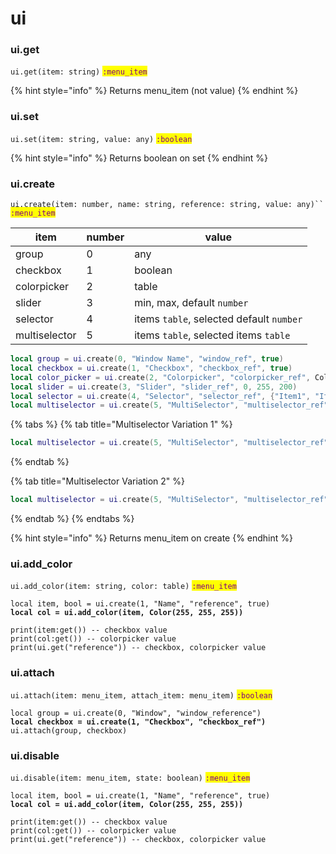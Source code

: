 # ui

### ui.get

`ui.get(item: string)` <mark style="color:purple;">`:menu_item`</mark>

{% hint style="info" %}
Returns menu\_item (not value)
{% endhint %}

### ui.set

`ui.set(item: string, value: any)` <mark style="color:purple;">`:boolean`</mark>

{% hint style="info" %}
Returns boolean on set
{% endhint %}

### ui.create

`ui.create(item: number, name: string, reference: string, value: any)`` `<mark style="color:purple;">`:menu_item`</mark>

<table data-view="cards"><thead><tr><th>item</th><th data-type="number">number</th><th>value</th></tr></thead><tbody><tr><td>group</td><td>0</td><td>any</td></tr><tr><td>checkbox</td><td>1</td><td>boolean</td></tr><tr><td>colorpicker</td><td>2</td><td>table</td></tr><tr><td>slider</td><td>3</td><td>min, max, default <code>number</code></td></tr><tr><td>selector</td><td>4</td><td>items <code>table</code>, selected default <code>number</code></td></tr><tr><td>multiselector</td><td>5</td><td>items <code>table</code>, selected items <code>table</code></td></tr></tbody></table>

```lua
local group = ui.create(0, "Window Name", "window_ref", true)
local checkbox = ui.create(1, "Checkbox", "checkbox_ref", true)
local color_picker = ui.create(2, "Colorpicker", "colorpicker_ref", Color(255, 255, 255))
local slider = ui.create(3, "Slider", "slider_ref", 0, 255, 200)
local selector = ui.create(4, "Selector", "selector_ref", {"Item1", "Item2"}, 2)
local multiselector = ui.create(5, "MultiSelector", "multiselector_ref", {"Item1", "Item2"}, {false, true})
```

{% tabs %}
{% tab title="Multiselector Variation 1" %}
```lua
local multiselector = ui.create(5, "MultiSelector", "multiselector_ref", {"Item1", "Item2"}, {true, false})
```
{% endtab %}

{% tab title="Multiselector Variation 2" %}
```lua
local multiselector = ui.create(5, "MultiSelector", "multiselector_ref", {"Item1", "Item2"}, {nil, "Item2"})
```
{% endtab %}
{% endtabs %}

{% hint style="info" %}
Returns menu\_item on create
{% endhint %}

### ui.add\_color

`ui.add_color(item: string, color: table)` <mark style="color:purple;">`:menu_item`</mark>

<pre class="language-lua"><code class="lang-lua">local item, bool = ui.create(1, "Name", "reference", true)
<strong>local col = ui.add_color(item, Color(255, 255, 255))
</strong>
print(item:get()) -- checkbox value
print(col:get()) -- colorpicker value
print(ui.get("reference")) -- checkbox, colorpicker value
</code></pre>

### ui.attach

`ui.attach(item: menu_item, attach_item: menu_item)` <mark style="color:purple;">`:boolean`</mark>

<pre class="language-lua"><code class="lang-lua">local group = ui.create(0, "Window", "window_reference")
<strong>local checkbox = ui.create(1, "Checkbox", "checkbox_ref")
</strong>ui.attach(group, checkbox)
</code></pre>

### ui.disable

`ui.disable(item: menu_item, state: boolean)` <mark style="color:purple;">`:menu_item`</mark>

<pre class="language-lua"><code class="lang-lua">local item, bool = ui.create(1, "Name", "reference", true)
<strong>local col = ui.add_color(item, Color(255, 255, 255))
</strong>
print(item:get()) -- checkbox value
print(col:get()) -- colorpicker value
print(ui.get("reference")) -- checkbox, colorpicker value
</code></pre>
